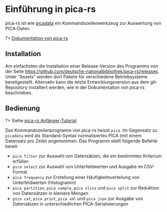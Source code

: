 # Einführung in pica-rs

pica-rs ist wie [picadata](picadata.md) ein Kommandozeilenwerkzeug zur Auswertung von PICA-Daten.

?> [Dokumentation von pica-rs](https://github.com/deutsche-nationalbibliothek/pica-rs#readme)

## Installation

Am einfachsten die Installation einer Release-Version des Programms von der Seite <https://github.com/deutsche-nationalbibliothek/pica-rs/releases>. Unter "Assets" werden dort Pakete für verschiedene Betriebsysteme bereitgestellt. Alternativ kann die letzte Entwicklungsversion aus dem git-Repository installiert werden, wie in der Dokumentation von pica-rs beschrieben.

## Bedienung

?> Siehe [pica-rs Anfänger-Tutorial](https://deutsche-nationalbibliothek.github.io/pica-rs/book/beginner-tutorial.html)

Das Kommandozeilenprogramm von pica-rs heisst `pica`. Im Gegensatz zu `picadata` wird als Standard-Syntax normalisiertes PICA (mit einem Datensatz pro Zeile) angenommen. Das Programm stellt folgende Befehle bereit:

* `pica filter` zur Auswahl von Datensätzen, die ein bestimmtes Kriterium erfüllen
* `pica select` zur Auswahl von Unterfeldwerten und Ausgabe im CSV-Format
* `pica frequency` zur Erstellung einer Häufigkeitsverteilung von Unterfeldwerten (Histogramm)
* `pica partition`, `pica sample`, `pica slice` und `pica split` zur Reduktion von Datensätzen in kleinere Mengen
* `pica cat`, `pica print`, `pica xml` und `pica json` zur Ausgabe von Datensätzen in unterschiedlichen PICA-Serialisierungen

